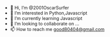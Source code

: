 - 👋 Hi, I’m @2001OscarSurfer
- 👀 I’m interested in Python,Javascript
- 🌱 I’m currently learning Javascript
- 💞️ I’m looking to collaborate on ...
- 📫 How to reach me good80404@gmail.com

<!---
2001OscarSurfer/2001OscarSurfer is a ✨ special ✨ repository because its `README.md` (this file) appears on your GitHub profile.
You can click the Preview link to take a look at your changes.
--->

